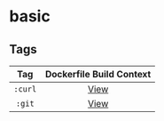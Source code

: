 # basic

## Tags

| Tag | Dockerfile Build Context |
|:-------:|:---------:|
| `:curl` | [View](variants/curl ) |
| `:git` | [View](variants/git ) |
